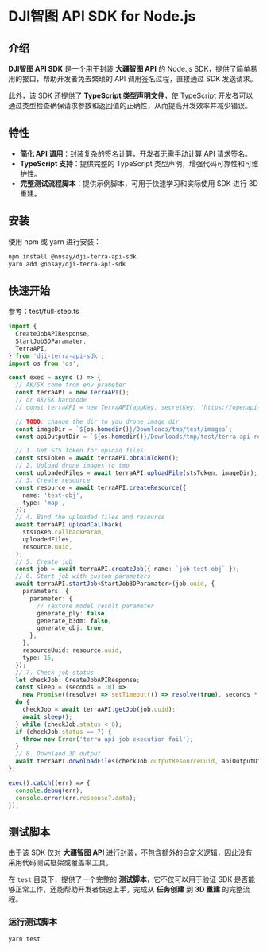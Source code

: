 # DJI智图 API SDK for Node.js

## 介绍

**DJI智图 API SDK** 是一个用于封装 **大疆智图 API** 的 Node.js SDK，提供了简单易用的接口，帮助开发者免去繁琐的 API 调用签名过程，直接通过 SDK 发送请求。

此外，该 SDK 还提供了 **TypeScript 类型声明文件**，使 TypeScript 开发者可以通过类型检查确保请求参数和返回值的正确性，从而提高开发效率并减少错误。

## 特性

- **简化 API 调用**：封装复杂的签名计算，开发者无需手动计算 API 请求签名。
- **TypeScript 支持**：提供完整的 TypeScript 类型声明，增强代码可靠性和可维护性。
- **完整测试流程脚本**：提供示例脚本，可用于快速学习和实际使用 SDK 进行 3D 重建。

## 安装

使用 npm 或 yarn 进行安装：

```sh
npm install @nnsay/dji-terra-api-sdk
yarn add @nnsay/dji-terra-api-sdk
```

## 快速开始

参考：test/full-step.ts

```typescript
import {
  CreateJobAPIResponse,
  StartJob3DParamater,
  TerraAPI,
} from 'dji-terra-api-sdk';
import os from 'os';

const exec = async () => {
  // AK/SK come from env prameter
  const terraAPI = new TerraAPI();
  // or AK/SK hardcode
  // const terraAPI = new TerraAPI(appKey, secretKey, 'https://openapi-cn.dji.com');

  // TODO: change the dir to you drone image dir
  const imageDir = `${os.homedir()}/Downloads/tmp/test/images`;
  const apiOutputDir = `${os.homedir()}/Downloads/tmp/test/terra-api-result`;

  // 1. Get STS Token for upload files
  const stsToken = await terraAPI.obtainToken();
  // 2. Upload drone images to tmp
  const uploadedFiles = await terraAPI.uploadFile(stsToken, imageDir);
  // 3. Create resource
  const resource = await terraAPI.createResource({
    name: 'test-obj',
    type: 'map',
  });
  // 4. Bind the uploaded files and resource
  await terraAPI.uploadCallback(
    stsToken.callbackParam,
    uploadedFiles,
    resource.uuid,
  );
  // 5. Create job
  const job = await terraAPI.createJob({ name: `job-test-obj` });
  // 6. Start job with custom parameters
  await terraAPI.startJob<StartJob3DParamater>(job.uuid, {
    parameters: {
      parameter: {
        // Texture model result parameter
        generate_ply: false,
        generate_b3dm: false,
        generate_obj: true,
      },
    },
    resourceUuid: resource.uuid,
    type: 15,
  });
  // 7. Check job status
  let checkJob: CreateJobAPIResponse;
  const sleep = (seconds = 10) =>
    new Promise((resolve) => setTimeout(() => resolve(true), seconds * 1000));
  do {
    checkJob = await terraAPI.getJob(job.uuid);
    await sleep();
  } while (checkJob.status < 6);
  if (checkJob.status == 7) {
    throw new Error('terra api job execution fail');
  }
  // 8. Downlaod 3D output
  await terraAPI.downloadFiles(checkJob.outputResourceUuid, apiOutputDir);
};

exec().catch((err) => {
  console.debug(err);
  console.error(err.response?.data);
});
```

## 测试脚本

由于该 SDK 仅对 **大疆智图 API** 进行封装，不包含额外的自定义逻辑，因此没有采用代码测试框架或覆盖率工具。

在 `test` 目录下，提供了一个完整的 **测试脚本**，它不仅可以用于验证 SDK 是否能够正常工作，还能帮助开发者快速上手，完成从 **任务创建** 到 **3D 重建** 的完整流程。

### 运行测试脚本

```sh
yarn test
```
